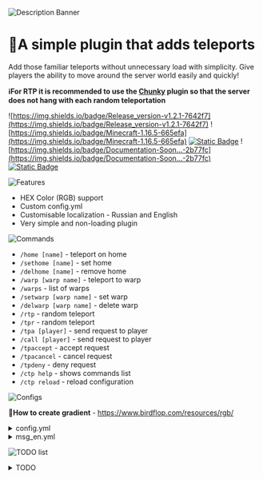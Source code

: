![Description Banner](https://cdn.modrinth.com/data/cached_images/7d6e51470784fc941419b901df5df8f2bcaf5f15_0.webp)
# 💨A simple plugin that adds teleports
Add those familiar teleports without unnecessary load with simplicity. Give players the ability to move around the server world easily and quickly!

**ℹ️For RTP it is recommended to use the [Chunky](https://modrinth.com/plugin/chunky) plugin so that the server does not hang with each random teleportation**

![https://img.shields.io/badge/Release_version-v1.2.1-7642f7](https://img.shields.io/badge/Release_version-v1.2.1-7642f7)
![https://img.shields.io/badge/Minecraft-1.16.5-665efa](https://img.shields.io/badge/Minecraft-1.16.5-665efa)
[![Static Badge](https://img.shields.io/badge/GitHub-Source_code-4a58e6)](https://github.com/camp3rcraft/Cuboid-Teleport/)
![https://img.shields.io/badge/Documentation-Soon...-2b77fc](https://img.shields.io/badge/Documentation-Soon...-2b77fc)
[![Static Badge](https://img.shields.io/badge/Issue-Open-007af8)](https://github.com/camp3rcraft/Cuboid-Teleport/issues)

![Features](https://cdn.modrinth.com/data/cached_images/195d904a205f68dee2a256e138874fdbba12c103_0.webp)

- HEX Color (RGB) support
- Custom config.yml
- Customisable localization - Russian and English
- Very simple and non-loading plugin

![Commands](https://cdn.modrinth.com/data/cached_images/6fddfdae648575f1f471fd4361975dffabecd45b_0.webp)

- `/home [name]` - teleport on home
- `/sethome [name]` - set home
- `/delhome [name]` - remove home
- `/warp [warp name]` - teleport to warp
- `/warps` - list of warps
- `/setwarp [warp name]` - set warp
- `/delwarp [warp name]` - delete warp
- `/rtp` - random teleport
- `/tpr` - random teleport
- `/tpa [player]` - send request to player
- `/call [player]` - send request to player
- `/tpaccept` - accept request
- `/tpacancel` - cancel request
- `/tpdeny` - deny request
- `/ctp help` - shows commands list
- `/ctp reload` - reload configuration

![Configs](https://cdn.modrinth.com/data/cached_images/353bf7b863d1e3819461b13e68001d70ccb8beeb_0.webp)

🌈**How to create gradient** - https://www.birdflop.com/resources/rgb/

<details>
<summary>config.yml</summary>
  
```
#                                                                      #
# ▒█▀▀█ █░░█ █▀▀▄ █▀▀█ ░▀░ █▀▀▄ ▀▀█▀▀ █▀▀ █░░ █▀▀ █▀▀█ █▀▀█ █▀▀█ ▀▀█▀▀ #
# ▒█░░░ █░░█ █▀▀▄ █░░█ ▀█▀ █░░█ ░▒█░░ █▀▀ █░░ █▀▀ █░░█ █░░█ █▄▄▀ ░░█░░ #
# ▒█▄▄█ ░▀▀▀ ▀▀▀░ ▀▀▀▀ ▀▀▀ ▀▀▀░ ░▒█░░ ▀▀▀ ▀▀▀ ▀▀▀ █▀▀▀ ▀▀▀▀ ▀░▀▀ ░░▀░░ #
#                               v1.2.1                                 #
#                         by camper_crafting                           #
#                                                                      #

# Main settings of plugin
locale: ru
message_prefix: "&#6000FF&lC&#5E0AFF&lu&#5C14FF&lb&#591FFF&lo&#5729FF&li&#5533FF&ld&#533DFF&lT&#5048FF&le&#4E52FF&ll&#4C5CFF&le&#4A66FF&lp&#4771FF&lo&#457BFF&lr&#4385FF&lt&r &7|&r "
general_sound: ENTITY_FISHING_BOBBER_THROW


# Home settings
home_sound: ENTITY_ENDERMAN_TELEPORT

# Warp settings
warp_sound: ENTITY_ENDERMAN_TELEPORT

# RTP settings
rtp_sound: ENTITY_ENDERMAN_TELEPORT
teleport_radius: 1000 # RTP radius

# Tpa settings
tpa_sound: ENTITY_ENDERMAN_TELEPORT
```

</details>

<details>
<summary>msg_en.yml</summary>
  
```
#                                                                      #
# ▒█▀▀█ █░░█ █▀▀▄ █▀▀█ ░▀░ █▀▀▄ ▀▀█▀▀ █▀▀ █░░ █▀▀ █▀▀█ █▀▀█ █▀▀█ ▀▀█▀▀ #
# ▒█░░░ █░░█ █▀▀▄ █░░█ ▀█▀ █░░█ ░▒█░░ █▀▀ █░░ █▀▀ █░░█ █░░█ █▄▄▀ ░░█░░ #
# ▒█▄▄█ ░▀▀▀ ▀▀▀░ ▀▀▀▀ ▀▀▀ ▀▀▀░ ░▒█░░ ▀▀▀ ▀▀▀ ▀▀▀ █▀▀▀ ▀▀▀▀ ▀░▀▀ ░░▀░░ #
#                               v1.2.1                                 #
#                         by camper_crafting                           #
#                       English language plugin                        #
#                                                                      #
only_players: "&#ff0000Only players can use this command!&r"
usage_call: "&#ff0000Usage: &n/call [player]&r"
player_not_found: "&#ff0000Player not found.&r"
usage_tpa: "&#ff0000Usage: &n/tpa [player]&r"
no_self_request: "&#ff0000You cannot send a teleport request to yourself.&r"
home_set: "&#15ff00Home %home% set!&r"
home_teleported: "&#15ff00Teleported to home %home%!&r"
home_removed: "&#ff0000Home %home% removed!&r"
home_not_exist: "&#ff0000Home %home% does not exist!&r"
config_reloaded: "&#15ff00Configuration reloaded successfully!&r"
help_message: "&#4385FFcommands:&r\n
&#4385FF/ctp help &7- &#6000FFshow corresponding message&r\n
&#4385FF/ctp reload &7- &#6000FFreload configuration&r\n
&#4385FF/sethome [name] &7- &#6000FFset home point&r\n
&#4385FF/home [name] &7- &#6000FFteleport to home point&r\n
&#4385FF/delhome [name] &7- &#6000FFdelete home point&r\n
&#4385FF/tpa [player] &7- &#6000FFsend request to teleport player&r\n
&#4385FF/call [player] &7- &#6000FFedit player teleportation request&r\n
&#4385FF/tpaccept &7- &#6000FFaccept teleportation request&r\n
&#4385FF/tpacancel &7- &#6000FFreject teleportation request&r\n
&#4385FF/tpdeny &7- &#6000FFcancel teleportation request&r\n
&#4385FF/rtp &7- &#6000FFrandom teleport&r\n
&#4385FF/tpr &7- &#6000FFrandom teleport&r\n
&#4385FF/warp &7- &#6000FFteleport to warp&r\n
&#4385FF/warps &7- &#6000FFwarp list&r\n
&#4385FF/setwarp &7- &#6000FFset warp&r\n
&#4385FF/delwarp &7- &#6000FFdelete warp&r"
no_permission: "&#ff0000You don't have permission to use this command!&r"
request_sent: "&#15ff00Teleport request sent to %target%.&r"
request_received: "&#6000FF%sender%&r &#4385FFhas requested to teleport to you.&r\n&#4385FFType &#15ff00/tpaccept&r &#4385FFto accept or &#ff0000/tpacancel&r &#4385FFto deny.&r"
request_timed_out: "&#ff0000Teleport request has timed out.&r"
request_accepted: "&#15ff00Teleport request accepted.&r"
request_denied: "&#ff0000Teleport request denied.&r"
no_pending_request: "&#ff0000You have no pending teleport requests.&r"
request_pending: "&#ff0000You already have a pending teleport request.&r"
sender_offline: "&#ff0000The player who sent the request is no longer online.&r"
request_cancelled: "&#ff0000Teleport request from %sender% has been cancelled.&r"
rtp_success: "&#15ff00You have been teleported to a random location.&r"
rtp_fail: "&#ff0000Could not find a safe location. Please try again.&r"
warp_set: "&#15ff00Warp %warp% has been set.&r"
warp_exists: "&#ff0000Warp %warp% already exists.&r"
warp_not_found: "&#ff0000Warp %warp% not found.&r"
warp_teleport: "&#15ff00Teleported to warp %warp%.&r"
warp_deleted: "&#15ff00Warp %warp% has been deleted.&r"
usage_setwarp: "&#ff0000Usage: &n/setwarp [name]&r"
usage_warp: "&#ff0000Usage: &n/warp [name]&r"
usage_delwarp: "&#ff0000Usage: &n/delwarp [name]&r"
warps_list: "&#4385FFAvailable warps: &#6000FF&n%warps%&r"
no_warps: "&#ff0000No warps have been set yet.&r"
```

</details>

![TODO list](https://cdn.modrinth.com/data/cached_images/0dac029ebad387f61026bca464d9295c6b0fe8de_0.webp)

<details>
<summary>TODO</summary>

**📃TODO  list:**
- ✅ - *ready, not released*
- ✅✅ - *ready, released*

____

- ✅`/setspawn` - set spawn on server
- ✅`/delspawn` - delete spawn on server
- ✅`/spawn` - teleport to spawn
- Wikipedia for plugin
- ✅Cooldown for every teleport
- (RTP) Teleport on first join
- (RTP) Teleport on join
- (RTP) World list
- (RTP) Block blacklist
- (RTP) Teleport cost
- (RTP) Max. and min. coordinates
- (RTP) Max. time for search safe location
- (RTP) Anti-Region teleport
- (RTP) Boolean dependencies
- `/tpahere [name]` - send a request to teleport to yourself
- `/tpaignore [name]` - ignore requests from player
- `/tpatoggle [name]` - toggle requests from player. Without name - toggle requests from all
- `/back` - back to your death location. With nickname - teleport player to his death location
- `/homes [name]` - show homes of player. Without name - show your homes
- Safe teleports for warps and homes
- `/warppass <set, del, show> [warp] [password] [repeat password]` - setup a password for warp
- ✅Tab completes for warps and homes
- Visitors counts in `/warps`
- `/warpowner [warp] [name]` - transfer ownership of the warp to another player
- `/warpinfo [warp]` - show info about warp: ownet, visitors count, coordinates and world, create data
- Respawn players on the oldest home
- `/homeinfo [home]` - show info about home: teleports counts, create data, owners
- `/homeowner <add, del, show> [home] [name]` - add owner to home

</details>
